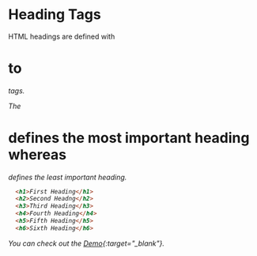 # Heading Tags


HTML headings are defined with <h1> to <h6> tags.

The <h1> defines the most important heading whereas <h6> defines the least important heading.

```HTML
  <h1>First Heading</h1>
  <h2>Second Headng</h2>
  <h3>Third Heading</h3>
  <h4>Fourth Heading</h4>
  <h5>Fifth Heading</h5>
  <h6>Sixth Heading</h6>
```
You can check out the [Demo](https://praveenorugantitech.github.io/praveenorugantitech-html/2_Heading/Demo){:target="_blank"}.






